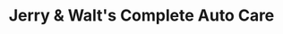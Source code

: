 ---
title: "Jerry & Walt's Complete Auto Care"
url: /eugene/jerry-and-walts-complete-auto-care/
shop: car repair
---